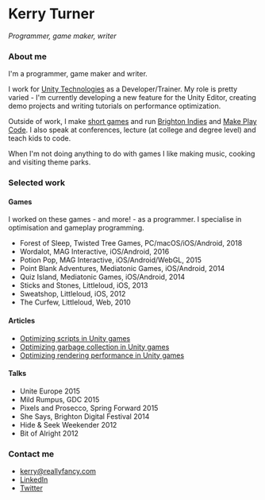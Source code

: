 # Kerry Turner

*Programmer, game maker, writer*

### About me

I'm a programmer, game maker and writer.

I work for [Unity Technologies](http://unity3d.com/) as a Developer/Trainer. My role is pretty varied - I'm currently developing a new feature for the Unity Editor, creating demo projects and writing tutorials on performance optimization.

Outside of work, I make [short games](https://reallyfancy.itch.io/) and run [Brighton Indies](https://twitter.com/brightonindies) and [Make Play Code](https://twitter.com/makeplaycode). I also speak at conferences, lecture (at college and degree level) and teach kids to code.

When I'm not doing anything to do with games I like making music, cooking and visiting theme parks.

### Selected work

#### Games

I worked on these games - and more! - as a programmer. I specialise in optimisation and gameplay programming.

* Forest of Sleep, Twisted Tree Games, PC/macOS/iOS/Android, 2018
* Wordalot, MAG Interactive, iOS/Android, 2016
* Potion Pop, MAG Interactive, iOS/Android/WebGL, 2015
* Point Blank Adventures, Mediatonic Games, iOS/Android, 2014
* Quiz Island, Mediatonic Games, iOS/Android, 2014
* Sticks and Stones, Littleloud, iOS, 2013
* Sweatshop, Littleloud, iOS, 2012
* The Curfew, Littleloud, Web, 2010

#### Articles

* [Optimizing scripts in Unity games](https://unity3d.com/learn/tutorials/topics/performance-optimization/optimizing-scripts-unity-games?playlist=44069)
* [Optimizing garbage collection in Unity games](https://unity3d.com/learn/tutorials/temas/performance-optimization/optimizing-garbage-collection-unity-games?playlist=44069)
* [Optimizing rendering performance in Unity games](https://unity3d.com/learn/tutorials/topics/performance-optimization/optimizing-graphics-rendering-unity-games?playlist=44069)

#### Talks

* Unite Europe 2015
* Mild Rumpus, GDC 2015
* Pixels and Prosecco, Spring Forward 2015
* She Says, Brighton Digital Festival 2014
* Hide & Seek Weekender 2012
* Bit of Alright 2012

### Contact me

* [kerry@reallyfancy.com](mailto:kerry@reallyfancy.com)
* [LinkedIn](https://www.linkedin.com/in/kerryturner)
* [Twitter](https://twitter.com/reallyfancy)
